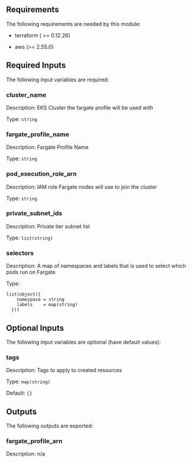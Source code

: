 ## Requirements

The following requirements are needed by this module:

- terraform ( >= 0.12.26)

- aws (>= 2.55.0)

## Required Inputs

The following input variables are required:

### cluster\_name

Description: EKS Cluster the fargate profile will be used with

Type: `string`

### fargate\_profile\_name

Description: Fargate Profile Name

Type: `string`

### pod\_execution\_role\_arn

Description: IAM role Fargate nodes will use to join the cluster

Type: `string`

### private\_subnet\_ids

Description: Private tier subnet list

Type: `list(string)`

### selectors

Description: A map of namespaces and labels that is used to select which pods run on Fargate

Type:

```hcl
list(object({
    namespace = string
    labels    = map(string)
  }))
```

## Optional Inputs

The following input variables are optional (have default values):

### tags

Description: Tags to apply to created resources

Type: `map(string)`

Default: `{}`

## Outputs

The following outputs are exported:

### fargate\_profile\_arn

Description: n/a

